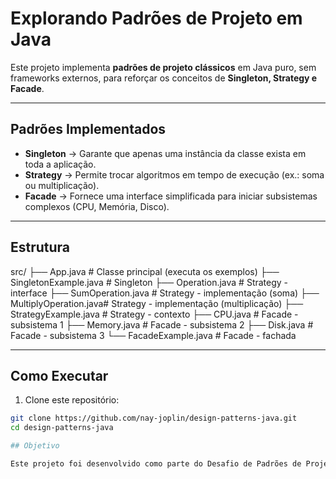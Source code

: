 # Explorando Padrões de Projeto em Java

Este projeto implementa **padrões de projeto clássicos** em Java puro, sem frameworks externos, para reforçar os conceitos de **Singleton, Strategy e Facade**.

---

## Padrões Implementados

- **Singleton** → Garante que apenas uma instância da classe exista em toda a aplicação.  
- **Strategy** → Permite trocar algoritmos em tempo de execução (ex.: soma ou multiplicação).  
- **Facade** → Fornece uma interface simplificada para iniciar subsistemas complexos (CPU, Memória, Disco).

---

## Estrutura
src/
├── App.java # Classe principal (executa os exemplos)
├── SingletonExample.java # Singleton
├── Operation.java # Strategy - interface
├── SumOperation.java # Strategy - implementação (soma)
├── MultiplyOperation.java# Strategy - implementação (multiplicação)
├── StrategyExample.java # Strategy - contexto
├── CPU.java # Facade - subsistema 1
├── Memory.java # Facade - subsistema 2
├── Disk.java # Facade - subsistema 3
└── FacadeExample.java # Facade - fachada


---

## Como Executar

1. Clone este repositório:

```bash
git clone https://github.com/nay-joplin/design-patterns-java.git
cd design-patterns-java

## Objetivo

Este projeto foi desenvolvido como parte do Desafio de Padrões de Projeto em Java no Bootcamp Santander/DIO, com foco em praticar a aplicação de boas práticas de arquitetura no desenvolvimento back-end.

